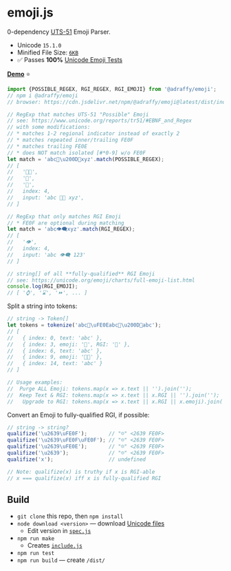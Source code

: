 # emoji.js

0-dependency [UTS-51](https://www.unicode.org/reports/tr51/) Emoji Parser.

* Unicode `15.1.0`
* Minified File Size: [`6KB`](./dist/index.min.js)
* ✅️ Passes **100%** [Unicode Emoji Tests](https://www.unicode.org/Public/emoji/latest/emoji-test.txt)

[**Demo**](https://adraffy.github.io/emoji.js/test/demo.html) ⭐

```Javascript
import {POSSIBLE_REGEX, RGI_REGEX, RGI_EMOJI} from '@adraffy/emoji';
// npm i @adraffy/emoji
// browser: https://cdn.jsdelivr.net/npm/@adraffy/emoji@latest/dist/index.min.js

// RegExp that matches UTS-51 "Possible" Emoji
// see: https://www.unicode.org/reports/tr51/#EBNF_and_Regex
// with some modifications:
// * matches 1-2 regional indicator instead of exactly 2
// * matches repeated inner/trailing FE0F
// * matches trailing FE0E
// * does NOT match isolated [#*0-9] w/o FE0F
let match = 'abc💩\u200D💩xyz'.match(POSSIBLE_REGEX);
// [
//   '💩‍💩',
//   '💩',
//   '💩',
//   index: 4,
//   input: 'abc 💩‍💩 xyz',
// ]

// RegExp that only matches RGI Emoji
// * FE0F are optional during matching
let match = 'abc👁️‍🗨️xyz'.match(RGI_REGEX);
// [
//   '👁️', 
//   index: 4, 
//   input: 'abc 👁️‍🗨️ 123'
// ]

// string[] of all **fully-qualified** RGI Emoji
// see: https://unicode.org/emoji/charts/full-emoji-list.html
console.log(RGI_EMOJI); 
// [ '⌚', '⌛', '⏩', ... ]
```

Split a string into tokens:
```Javascript
// string -> Token[]
let tokens = tokenize('abc💩\uFE0Eabc💩\u200D💩abc');
// [
//   { index: 0, text: 'abc' },
//   { index: 3, emoji: '💩︎', RGI: '💩' },
//   { index: 6, text: 'abc' },
//   { index: 9, emoji: '💩‍💩' },
//   { index: 14, text: 'abc' }
// ]

// Usage examples:
//  Purge ALL Emoji: tokens.map(x => x.text || '').join('');
//  Keep Text & RGI: tokens.map(x => x.text || x.RGI || '').join('');
//   Upgrade to RGI: tokens.map(x => x.text || x.RGI || x.emoji).join('');
```

Convert an Emoji to fully-qualified RGI, if possible:
```Javascript
// string -> string?
qualifize('\u2639\uFE0F');       // "☹️" <2639 FE0F>
qualifize('\u2639\uFE0F\uFE0F'); // "☹️" <2639 FE0F>
qualifize('\u2639\uFE0E');       // "☹️" <2639 FE0F>
qualifize('\u2639');             // "☹️" <2639 FE0F>
qualifize('x');                  // undefined

// Note: qualifize(x) is truthy if x is RGI-able
// x === qualifize(x) iff x is fully-qualified RGI
```

## Build

* `git clone` this repo, then `npm install` 
* `node download <version>` — download [Unicode files](./src/15.0.0/)
	* Edit version in [`spec.js`](./src/spec.js)
* `npm run make`
	* Creates [`include.js`](./src/include.js)
* `npm run test`
* `npm run build` — create `/dist/`
